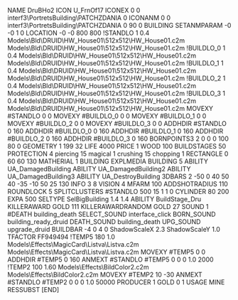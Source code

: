 NAME DruBHo2
ICON U_FrnOf17
ICONEX 0 0 interf3\PortretsBuilding\PATCHZDANIA 0
ICONANM 0 0 interf3\PortretsBuilding\PATCHZDANIA 0 90 0
BUILDING
SETANMPARAM -0 -0 1 0
LOCATION -0 -0 800 800
!STANDLO      1 0.4 Models\Bld\DRUID\HW_House01\512x512\HW_House01.c2m Models\Bld\DRUID\HW_House01\512x512\HW_House01.c2m
!BUILDLO_0    1 0.4 Models\Bld\DRUID\HW_House01\512x512\HW_House01.c2m Models\Bld\DRUID\HW_House01\512x512\HW_House01.c2m
!BUILDLO_1    1 0.4 Models\Bld\DRUID\HW_House01\512x512\HW_House01.c2m Models\Bld\DRUID\HW_House01\512x512\HW_House01.c2m
!BUILDLO_2    1 0.4 Models\Bld\DRUID\HW_House01\512x512\HW_House01.c2m Models\Bld\DRUID\HW_House01\512x512\HW_House01.c2m
!BUILDLO_3    1 0.4 Models\Bld\DRUID\HW_House01\512x512\HW_House01.c2m Models\Bld\DRUID\HW_House01\512x512\HW_House01.c2m
MOVEXY #STANDLO   0 0
MOVEXY #BUILDLO_0 0 0
MOVEXY #BUILDLO_1 0 0
MOVEXY #BUILDLO_2 0 0
MOVEXY #BUILDLO_3 0 0
ADDHDIR #STANDLO 0 160
ADDHDIR #BUILDLO_0 0 160
ADDHDIR #BUILDLO_1 0 160
ADDHDIR #BUILDLO_2 0 160
ADDHDIR #BUILDLO_3 0 160
BORNPOINTS3 2 0 0 0 100 80 0
GEOMETRY 1 199 32
LIFE     4000
PRICE 1 WOOD 100
BUILDSTAGES 50
PROTECTION 4 piercing 15 magical 1 crushing 15 chopping 1
RECTANGLE    0 60 60 130
MATHERIAL 1 BUILDING
EXPLMEDIA BUILDING 5
ABILITY UA_DamagedBuilding
ABILITY UA_DamagedBuilding2
ABILITY UA_DamagedBuilding3
ABILITY UA_DestroyBuilding
3DBARS 2 -50 0 40 50 40 -35 -10 50 25 130
INFO 3 8
VISION 4
MFARM 100
ADDSHOTRADIUS 110
ROUNDLOCK 5
SPLITCLUSTERS #STANDLO 500 15 1 1 0
CYLINDER 80 200
EXPA 500
SELTYPE SelBigBuilding 1.4 1.4
ABILITY BuildStage_Dru
KILLERAWARD             GOLD 111
KILLERAWARDRANDOM       GOLD 27
SOUND 1 #DEATH building_death
SELECT_SOUND interface_click
BORN_SOUND building_ready_druid
DEATH_SOUND building_death
UPG_SOUND upgrade_druid
BUILDBAR -4 0 4 0
ShadowScaleX 2.3
ShadowScaleY 1.0
TFACTOR FF949494
!TEMP5 180 1.0 Models\Effects\MagicCard\Listva\Listva.c2m Models\Effects\MagicCard\Listva\Listva.c2m
MOVEXY  #TEMP5 0 0
ADDHDIR #TEMP5 0 160
ANMEXT #STANDLO #TEMP5 0 0 0 1.0 2000
!TEMP2 100 1.60 Models\Effects\BildColor2.c2m Models\Effects\BildColor2.c2m
MOVEXY  #TEMP2 10 -30
ANMEXT #STANDLO #TEMP2 0 0 0 1.0 50000
PRODUCER        1 GOLD 0 1
USAGE MINE
RESSUBST
[END]
